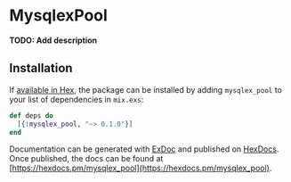 # MysqlexPool

**TODO: Add description**

## Installation

If [available in Hex](https://hex.pm/docs/publish), the package can be installed
by adding `mysqlex_pool` to your list of dependencies in `mix.exs`:

```elixir
def deps do
  [{:mysqlex_pool, "~> 0.1.0"}]
end
```

Documentation can be generated with [ExDoc](https://github.com/elixir-lang/ex_doc)
and published on [HexDocs](https://hexdocs.pm). Once published, the docs can
be found at [https://hexdocs.pm/mysqlex_pool](https://hexdocs.pm/mysqlex_pool).

